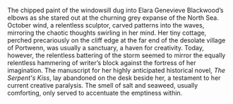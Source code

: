 The chipped paint of the windowsill dug into Elara Genevieve Blackwood’s elbows as she stared out at the churning grey expanse of the North Sea.  October wind, a relentless sculptor, carved patterns into the waves, mirroring the chaotic thoughts swirling in her mind.  Her tiny cottage, perched precariously on the cliff edge at the far end of the desolate village of Portwenn, was usually a sanctuary, a haven for creativity.  Today, however, the relentless battering of the storm seemed to mirror the equally relentless hammering of writer’s block against the fortress of her imagination.  The manuscript for her highly anticipated historical novel, *The Serpent's Kiss*, lay abandoned on the desk beside her, a testament to her current creative paralysis. The smell of salt and seaweed, usually comforting, only served to accentuate the emptiness within.
